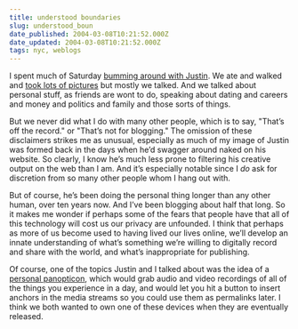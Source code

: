 ```yaml
---
title: understood boundaries
slug: understood_boun
date_published: 2004-03-08T10:21:52.000Z
date_updated: 2004-03-08T10:21:52.000Z
tags: nyc, weblogs
---
```


I spent much of Saturday [bumming around with Justin](http://www.links.net/daze/04/03/07/northern_california_weekend.html). We ate and walked and [took lots of pictures](http://www.anildash.com/photos/onthego/image_32.html) but mostly we talked. And we talked about personal stuff, as friends are wont to do, speaking about dating and careers and money and politics and family and those sorts of things.

But we never did what I do with many other people, which is to say, "That’s off the record." or "That’s not for blogging." The omission of these disclaimers strikes me as unusual, especially as much of my image of Justin was formed back in the days when he’d swagger around naked on his website. So clearly, I know he’s much less prone to filtering his creative output on the web than I am. And it’s especially notable since I *do* ask for discretion from so many other people whom I hang out with.

But of course, he’s been doing the personal thing longer than any other human, over ten years now. And I’ve been blogging about half that long. So it makes me wonder if perhaps some of the fears that people have that all of this technology will cost us our privacy are unfounded. I think that perhaps as more of us become used to having lived our lives online, we’ll develop an innate understanding of what’s something we’re willing to digitally record and share with the world, and what’s inappropriate for publishing.

Of course, one of the topics Justin and I talked about was the idea of a [personal panopticon](http://www.dashes.com/anil/2003/04/01/a_personal_pano), which would grab audio and video recordings of all of the things you experience in a day, and would let you hit a button to insert anchors in the media streams so you could use them as permalinks later. I think we both wanted to own one of these devices when they are eventually released.
